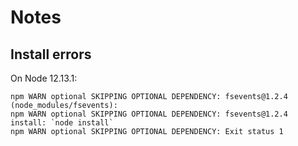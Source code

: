 # Notes

## Install errors

On Node 12.13.1:

```
npm WARN optional SKIPPING OPTIONAL DEPENDENCY: fsevents@1.2.4 (node_modules/fsevents):
npm WARN optional SKIPPING OPTIONAL DEPENDENCY: fsevents@1.2.4 install: `node install`
npm WARN optional SKIPPING OPTIONAL DEPENDENCY: Exit status 1
```